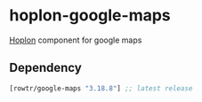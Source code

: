 # hoplon-google-maps
[Hoplon][hoplon] component for google maps

## Dependency
[](dependency)
```clojure
[rowtr/google-maps "3.18.8"] ;; latest release
```
[](/dependency)

[hoplon]: https://hoplon.io
